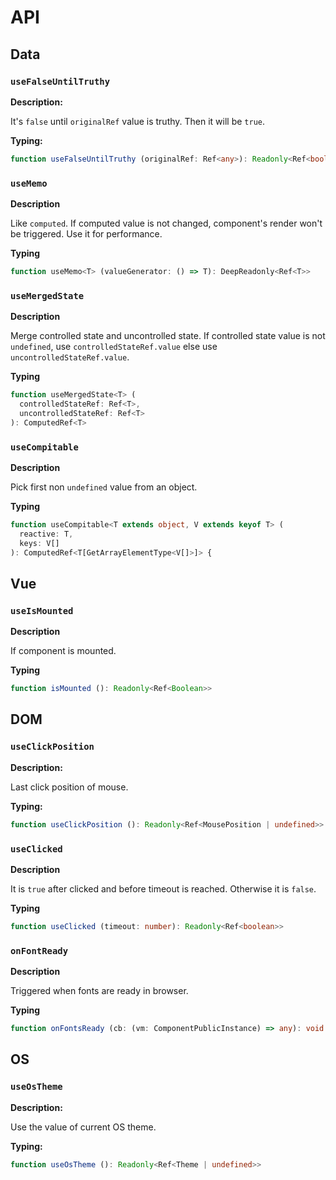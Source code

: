 # API
## Data
### `useFalseUntilTruthy`
**Description:**

It's `false` until `originalRef` value is truthy. Then it will be `true`.

**Typing:**
```ts
function useFalseUntilTruthy (originalRef: Ref<any>): Readonly<Ref<boolean>>
```

### `useMemo`
**Description**

Like `computed`. If computed value is not changed, component's render won't be triggered. Use it for performance.

**Typing**
```ts
function useMemo<T> (valueGenerator: () => T): DeepReadonly<Ref<T>>
```

### `useMergedState`
**Description**

Merge controlled state and uncontrolled state. If controlled state value is not `undefined`, use `controlledStateRef.value` else use `uncontrolledStateRef.value`.

**Typing**
```ts
function useMergedState<T> (
  controlledStateRef: Ref<T>,
  uncontrolledStateRef: Ref<T>
): ComputedRef<T>
```

### `useCompitable`
**Description**

Pick first non `undefined` value from an object.

**Typing**
```ts
function useCompitable<T extends object, V extends keyof T> (
  reactive: T,
  keys: V[]
): ComputedRef<T[GetArrayElementType<V[]>]> {
```

## Vue
### `useIsMounted`
**Description**

If component is mounted.

**Typing**
```ts
function isMounted (): Readonly<Ref<Boolean>>
```

## DOM
### `useClickPosition`
**Description:**

Last click position of mouse.

**Typing:**
```ts
function useClickPosition (): Readonly<Ref<MousePosition | undefined>>
```

### `useClicked`
**Description**

It is `true` after clicked and before timeout is reached. Otherwise it is `false`.

**Typing**
```ts
function useClicked (timeout: number): Readonly<Ref<boolean>>
```

### `onFontReady`
**Description**

Triggered when fonts are ready in browser.

**Typing**
```ts
function onFontsReady (cb: (vm: ComponentPublicInstance) => any): void
```

## OS
### `useOsTheme`
**Description:**

Use the value of current OS theme.

**Typing:**
```ts
function useOsTheme (): Readonly<Ref<Theme | undefined>>
```